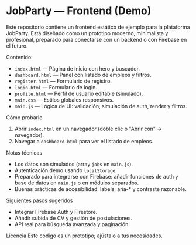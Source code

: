 # JobParty — Frontend (Demo)

Este repositorio contiene un frontend estático de ejemplo para la plataforma JobParty. Está diseñado como un prototipo moderno, minimalista y profesional, preparado para conectarse con un backend o con Firebase en el futuro.

Contenido:
- `index.html` — Página de inicio con hero y buscador.
- `dashboard.html` — Panel con listado de empleos y filtros.
- `register.html` — Formulario de registro.
- `login.html` — Formulario de login.
- `profile.html` — Perfil de usuario editable (simulado).
- `main.css` — Estilos globales responsivos.
- `main.js` — Lógica de UI: validación, simulación de auth, render y filtros.

Cómo probarlo
1. Abrir `index.html` en un navegador (doble clic o "Abrir con" -> navegador).
2. Navegar a `dashboard.html` para ver el listado de empleos.

Notas técnicas
- Los datos son simulados (array `jobs` en `main.js`).
- Autenticación demo usando `localStorage`.
- Preparado para integrarse con Firebase: añadir funciones de auth y base de datos en `main.js` o en módulos separados.
- Buenas prácticas de accesibilidad: labels, aria-* y contraste razonable.

Siguientes pasos sugeridos
- Integrar Firebase Auth y Firestore.
- Añadir subida de CV y gestión de postulaciones.
- API real para búsqueda avanzada y paginación.

Licencia
Este código es un prototipo; ajústalo a tus necesidades.
